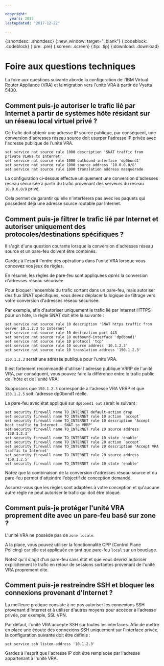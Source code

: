 ```yaml
---

copyright:
  years: 2017
lastupdated: "2017-12-22"

---
```


{:shortdesc: .shortdesc}
{:new_window: target="_blank"}
{:codeblock: .codeblock}
{:pre: .pre}
{:screen: .screen}
{:tip: .tip}
{:download: .download}

# Foire aux questions techniques
La foire aux questions suivante aborde la configuration de l'IBM Virtual Router Appliance (VRA) et la migration vers l'unité VRA à partir de Vyatta 5400.

## Comment puis-je autoriser le trafic lié par Internet à partir de systèmes hôte résidant sur un réseau local virtuel privé ?
Ce trafic doit obtenir une adresse IP source publique, par conséquent, une conversion d'adresses réseau source doit usurper l'adresse IP privée avec l'adresse publique de l'unité VRA. 

```
set service nat source rule 1000 description 'SNAT traffic from private VLANs to Internet'
set service nat source rule 1000 outbound-interface 'dp0bond1'
set service nat source rule 1000 source address '10.0.0.0/8'
set service nat source rule 1000 translation address masquerade
```

La configuration ci-dessus effectue uniquement une conversion d'adresses réseau sécurisée à partir du trafic provenant des serveurs du réseau `10.0.0.0/8` privé. 

Cela permet de garantir qu'elle n'interférera pas avec les paquets qui possèdent déjà une adresse source routable par Internet. 

## Comment puis-je filtrer le trafic lié par Internet et autoriser uniquement des protocoles/destinations spécifiques ?
Il s'agit d'une question courante lorsque la conversion d'adresses réseau source et un pare-feu doivent être combinés. 

Gardez à l'esprit l'ordre des opérations dans l'unité VRA lorsque vous concevez vos jeux de règles. 

En résumé, les règles de pare-feu sont appliquées *après* la conversion d'adresses réseau sécurisée. 

Pour bloquer l'ensemble du trafic sortant dans un pare-feu, mais autoriser des flux SNAT spécifiques, vous devez déplacer la logique de filtrage vers votre conversion d'adresses réseau sécurisée. 

Par exemple, afin d'autoriser uniquement le trafic lié par Internet HTTPS pour un hôte, la règle SNAT doit être la suivante :

```
set service nat source rule 10 description 'SNAT https traffic from server 10.1.2.3 to Internet'
set service nat source rule 10 destination port 443
set service nat source rule 10 outbound-interface 'dp0bond1'
set service nat source rule 10 protocol 'tcp'
set service nat source rule 10 source address '10.1.2.3'
set service nat source rule 10 translation address '150.1.2.3'
```

`150.1.2.3` serait une adresse publique pour l'unité VRA. 

Il est fortement recommandé d'utiliser l'adresse publique VRRP de l'unité VRA, par conséquent, vous pouvez faire la différence entre le trafic public de l'hôte et de l'unité VRA. 

Supposons que `150.1.2.3` corresponde à l'adresse VRA VRRP et que `150.1.2.5` soit l'adresse dp0bond1 réelle. 

La pare-feu avec état appliqué sur `dp0bond1 out` serait le suivant :

```
set security firewall name TO_INTERNET default-action drop
set security firewall name TO_INTERNET rule 10 action `accept`
set security firewall name TO_INTERNET rule 10 description 'Accept host traffic to Internet - SNAT to VRRP'
set security firewall name TO_INTERNET rule 10 source address '150.1.2.3'
set security firewall name TO_INTERNET rule 10 state 'enable'
set security firewall name TO_INTERNET rule 20 action `accept`
set security firewall name TO_INTERNET rule 20 description 'Accept VRA traffic to Internet'
set security firewall name TO_INTERNET rule 20 source address '150.1.2.5'
set security firewall name TO_INTERNET rule 20 state 'enable'
```

Notez que la combinaison de la conversion d'adresses réseau source et du pare-feu permet d'atteindre l'objectif de conception demandé.  

Assurez-vous que les règles sont adaptées à votre conception et qu'aucune autre règle ne peut autoriser le trafic qui doit être bloqué.  

## Comment puis-je protéger l'unité VRA proprement dite avec un pare-feu basé sur zone ?
L'unité VRA ne possède pas de `zone locale`.

A la place, vous pouvez utiliser la fonctionnalité CPP (Control Plane Policing) car elle est appliquée en tant que pare-feu `local` sur un bouclage. 

Notez qu'il s'agit d'un pare-feu sans état et que vous devrez autoriser explicitement le trafic en retour de sessions sortantes provenant de l'unité VRA proprement dite. 

## Comment puis-je restreindre SSH et bloquer les connexions provenant d'Internet ?
La meilleure pratique consiste à ne pas autoriser les connexions SSH provenant d'Internet et à utiliser d'autres moyens pour accéder à l'adresse privée, par exemple, SSL VPN.

Par défaut, l'unité VRA accepte SSH sur toutes les interfaces.
Afin de mettre en place une écoute des connexions SSH uniquement sur l'interface privée, la configuration suivante doit être définie :

```
set service ssh listen-address '10.1.2.3'
```

Gardez à l'esprit que l'adresse IP doit être remplacée par l'adresse appartenant à l'unité VRA. 
